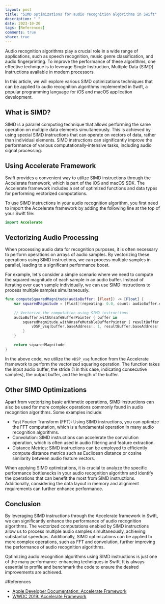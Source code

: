 ```yaml
---
layout: post
title: "SIMD optimizations for audio recognition algorithms in Swift"
description: " "
date: 2023-10-20
tags: [References]
comments: true
share: true
---
```


Audio recognition algorithms play a crucial role in a wide range of applications, such as speech recognition, music genre classification, and audio fingerprinting. To improve the performance of these algorithms, one effective technique is to leverage Single Instruction, Multiple Data (SIMD) instructions available in modern processors.

In this article, we will explore various SIMD optimizations techniques that can be applied to audio recognition algorithms implemented in Swift, a popular programming language for iOS and macOS application development. 

## What is SIMD?

SIMD is a parallel computing technique that allows performing the same operation on multiple data elements simultaneously. This is achieved by using special SIMD instructions that can operate on vectors of data, rather than individual elements. SIMD instructions can significantly improve the performance of various computationally-intensive tasks, including audio signal processing.

## Using Accelerate Framework

Swift provides a convenient way to utilize SIMD instructions through the Accelerate framework, which is part of the iOS and macOS SDK. The Accelerate framework includes a set of optimized functions and data types for performing vectorized computations. 

To use SIMD instructions in your audio recognition algorithm, you first need to import the Accelerate framework by adding the following line at the top of your Swift file:

```swift
import Accelerate
```

## Vectorizing Audio Processing

When processing audio data for recognition purposes, it is often necessary to perform operations on arrays of audio samples. By vectorizing these operations using SIMD instructions, we can process multiple samples in parallel, leading to a significant performance boost.

For example, let's consider a simple scenario where we need to compute the squared magnitude of each sample in an audio buffer. Instead of iterating over each sample individually, we can use SIMD instructions to process multiple samples simultaneously.

```swift
func computeSquaredMagnitude(audioBuffer: [Float]) -> [Float] {
    var squaredMagnitude = [Float](repeating: 0.0, count: audioBuffer.count)
    
    // Vectorize the computation using SIMD instructions
    audioBuffer.withUnsafeBufferPointer { buffer in
        squaredMagnitude.withUnsafeMutableBufferPointer { resultBuffer in
            vDSP_vsq(buffer.baseAddress!, 1, resultBuffer.baseAddress!, 1, vDSP_Length(audioBuffer.count))
        }
    }
    
    return squaredMagnitude
}
```

In the above code, we utilize the `vDSP_vsq` function from the Accelerate framework to perform the vectorized squaring operation. The function takes the input audio buffer, the stride (1 in this case, indicating consecutive samples), the output buffer, and the length of the buffer.

## Other SIMD Optimizations

Apart from vectorizing basic arithmetic operations, SIMD instructions can also be used for more complex operations commonly found in audio recognition algorithms. Some examples include:

- Fast Fourier Transform (FFT): Using SIMD instructions, you can optimize the FFT computation, which is a fundamental operation in many audio recognition algorithms.
- Convolution: SIMD instructions can accelerate the convolution operation, which is often used in audio filtering and feature extraction.
- Distance Metrics: SIMD instructions can be employed to efficiently compute distance metrics such as Euclidean distance or cosine similarity between audio feature vectors.

When applying SIMD optimizations, it is crucial to analyze the specific performance bottlenecks in your audio recognition algorithm and identify the operations that can benefit the most from SIMD instructions. Additionally, considering the data layout in memory and alignment requirements can further enhance performance.

## Conclusion

By leveraging SIMD instructions through the Accelerate framework in Swift, we can significantly enhance the performance of audio recognition algorithms. The vectorized computations enabled by SIMD instructions allow us to process multiple audio samples simultaneously, achieving substantial speedups. Additionally, SIMD optimizations can be applied to more complex operations, such as FFT and convolution, further improving the performance of audio recognition algorithms.

Optimizing audio recognition algorithms using SIMD instructions is just one of the many performance-enhancing techniques in Swift. It is always essential to profile and benchmark the code to ensure the desired improvements are achieved.

#References
- [Apple Developer Documentation: Accelerate Framework](https://developer.apple.com/documentation/accelerate)
- [WWDC 2019: Accelerate Framework](https://developer.apple.com/videos/play/wwdc2019/713/)